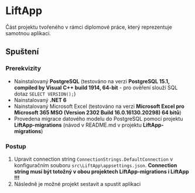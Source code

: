 # LiftApp
Část projektu tvořeného v rámci diplomové práce, který reprezentuje samotnou aplikaci.

## Spuštení
### Prerekvizity
- Nainstalovaný **PostgreSQL** (testováno na verzi **PostgreSQL 15.1, compiled by Visual C++ build 1914, 64-bit** - pro ověření slouží SQL dotaz `SELECT VERSION();`)
- Nainstalovaný **.NET 6**
- Nainstalovaný Microsoft Excel (testováno na verzi **Microsoft Excel pro Microsoft 365 MSO (Version 2302 Build 16.0.16130.20298) 64 bitů**)
- Provedena migrace datového modelu do PostgreSQL pomocí projektu **LiftApp-migrations** (návod v README.md v projektu **LiftApp-migrations**)

### Postup
1. Upravit connection string `ConnectionStrings.DefaultConnection` v konfiguračním souboru `src\LiftApp\appsettings.json`. **Connection string musí být totožný v obou projektech LiftApp-migrations i LiftApp !!!**
2. Následně je možné projekt sestavit a spustit aplikaci